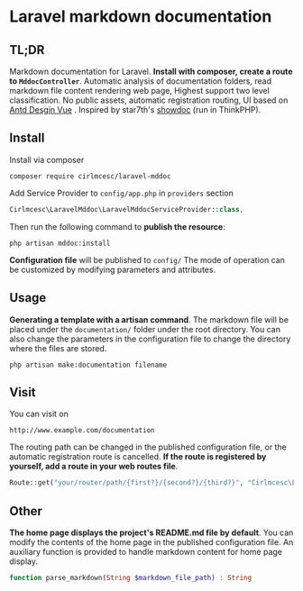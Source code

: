 # Laravel markdown documentation

TL;DR
-----
Markdown documentation for Laravel.
**Install with composer, create a route to `MddocController`**.
Automatic analysis of documentation folders, read markdown file content rendering web page, Highest support two level classification.
No public assets, automatic registration routing, UI based on [Antd Desgin Vue](https://github.com/vueComponent/ant-design-vue) .
Inspired by star7th's [showdoc](https://github.com/star7th/showdoc) (run in ThinkPHP).


Install
-------
Install via composer
```
composer require cirlmcesc/laravel-mddoc
```

Add Service Provider to `config/app.php` in `providers` section
```php
Cirlmcesc\LaravelMddoc\LaravelMddocServiceProvider::class,
```

Then run the following command to **publish the resource**:
```
php artisan mddoc:install
```

**Configuration file** will be published to `config/`
The mode of operation can be customized by modifying parameters and attributes.


Usage
-----
**Generating a template with a artisan command**.
The markdown file will be placed under the `documentation/` folder under the root directory.
You can also change the parameters in the configuration file to change the directory where the files are stored.
```
php artisan make:documentation filename
```

Visit
-----
You can visit on
```
http://www.example.com/documentation
```

The routing path can be changed in the published configuration file, or the automatic registration route is cancelled.
**If the route is registered by yourself, add a route in your web routes file**.
```php
Route::get("your/router/path/{first?}/{second?}/{third?}", "Cirlmcesc\LaravelMddoc\MddocController@view");
```

Other
-----
**The home page displays the project's README.md file by default**.
You can modify the contents of the home page in the published configuration file.
An auxiliary function is provided to handle markdown content for home page display.
```php
function parse_markdown(String $markdown_file_path) : String
```